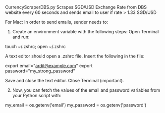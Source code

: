 CurrencyScraperDBS.py
Scrapes SGD/USD Exchange Rate from DBS website every 60 seconds and sends email to user if rate > 1.33 SGD/USD


For Mac:
In order to send emails, sender needs to:
1. Create an environment variable with the following steps:
Open Terminal and run:

touch ~/.zshrc; open ~/.zshrc

A text editor should open a .zshrc file. Insert the following in the file:

export email="ardit@example.com"
export password="my_strong_password"

Save and close the text editor. Close Terminal (important). 

2. Now, you can fetch the values of the email and password variables from your Python script with:

my_email = os.getenv('email')
my_password = os.getenv('password')
